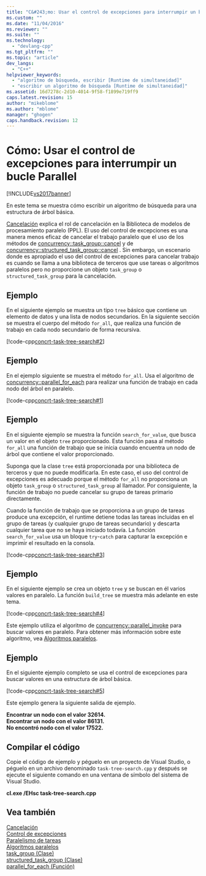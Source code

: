 ```yaml
---
title: "C&#243;mo: Usar el control de excepciones para interrumpir un bucle Parallel | Microsoft Docs"
ms.custom: ""
ms.date: "11/04/2016"
ms.reviewer: ""
ms.suite: ""
ms.technology: 
  - "devlang-cpp"
ms.tgt_pltfrm: ""
ms.topic: "article"
dev_langs: 
  - "C++"
helpviewer_keywords: 
  - "algoritmo de búsqueda, escribir [Runtime de simultaneidad]"
  - "escribir un algoritmo de búsqueda [Runtime de simultaneidad]"
ms.assetid: 16d7278c-2d10-4014-9f58-f1899e719ff9
caps.latest.revision: 15
author: "mikeblome"
ms.author: "mblome"
manager: "ghogen"
caps.handback.revision: 12
---
```

# C&#243;mo: Usar el control de excepciones para interrumpir un bucle Parallel
[!INCLUDE[vs2017banner](../../assembler/inline/includes/vs2017banner.md)]

En este tema se muestra cómo escribir un algoritmo de búsqueda para una estructura de árbol básica.  
  
 [Cancelación](../../parallel/concrt/cancellation-in-the-ppl.md) explica el rol de cancelación en la Biblioteca de modelos de procesamiento paralelo \(PPL\).  El uso del control de excepciones es una manera menos eficaz de cancelar el trabajo paralelo que el uso de los métodos de [concurrency::task\_group::cancel](../Topic/task_group::cancel%20Method.md) y de [concurrency::structured\_task\_group::cancel](../Topic/structured_task_group::cancel%20Method.md) .  Sin embargo, un escenario donde es apropiado el uso del control de excepciones para cancelar trabajo es cuando se llama a una biblioteca de terceros que use tareas o algoritmos paralelos pero no proporcione un objeto `task_group` o `structured_task_group` para la cancelación.  
  
## Ejemplo  
 En el siguiente ejemplo se muestra un tipo `tree` básico que contiene un elemento de datos y una lista de nodos secundarios.  En la siguiente sección se muestra el cuerpo del método `for_all`, que realiza una función de trabajo en cada nodo secundario de forma recursiva.  
  
 [!code-cpp[concrt-task-tree-search#2](../../parallel/concrt/codesnippet/CPP/how-to-use-exception-handling-to-break-from-a-parallel-loop_1.cpp)]  
  
## Ejemplo  
 En el ejemplo siguiente se muestra el método `for_all`.  Usa el algoritmo de [concurrency::parallel\_for\_each](../Topic/parallel_for_each%20Function.md) para realizar una función de trabajo en cada nodo del árbol en paralelo.  
  
 [!code-cpp[concrt-task-tree-search#1](../../parallel/concrt/codesnippet/CPP/how-to-use-exception-handling-to-break-from-a-parallel-loop_2.cpp)]  
  
## Ejemplo  
 En el siguiente ejemplo se muestra la función `search_for_value`, que busca un valor en el objeto `tree` proporcionado.  Esta función pasa al método `for_all` una función de trabajo que se inicia cuando encuentra un nodo de árbol que contiene el valor proporcionado.  
  
 Suponga que la clase `tree` está proporcionada por una biblioteca de terceros y que no puede modificarla.  En este caso, el uso del control de excepciones es adecuado porque el método `for_all` no proporciona un objeto `task_group` o `structured_task_group` al llamador.  Por consiguiente, la función de trabajo no puede cancelar su grupo de tareas primario directamente.  
  
 Cuando la función de trabajo que se proporciona a un grupo de tareas produce una excepción, el runtime detiene todas las tareas incluidas en el grupo de tareas \(y cualquier grupo de tareas secundario\) y descarta cualquier tarea que no se haya iniciado todavía.  La función `search_for_value` usa un bloque `try`\-`catch` para capturar la excepción e imprimir el resultado en la consola.  
  
 [!code-cpp[concrt-task-tree-search#3](../../parallel/concrt/codesnippet/CPP/how-to-use-exception-handling-to-break-from-a-parallel-loop_3.cpp)]  
  
## Ejemplo  
 En el siguiente ejemplo se crea un objeto `tree` y se buscan en él varios valores en paralelo.  La función `build_tree` se muestra más adelante en este tema.  
  
 [!code-cpp[concrt-task-tree-search#4](../../parallel/concrt/codesnippet/CPP/how-to-use-exception-handling-to-break-from-a-parallel-loop_4.cpp)]  
  
 Este ejemplo utiliza el algoritmo de [concurrency::parallel\_invoke](../Topic/parallel_invoke%20Function.md) para buscar valores en paralelo.  Para obtener más información sobre este algoritmo, vea [Algoritmos paralelos](../../parallel/concrt/parallel-algorithms.md).  
  
## Ejemplo  
 En el siguiente ejemplo completo se usa el control de excepciones para buscar valores en una estructura de árbol básica.  
  
 [!code-cpp[concrt-task-tree-search#5](../../parallel/concrt/codesnippet/CPP/how-to-use-exception-handling-to-break-from-a-parallel-loop_5.cpp)]  
  
 Este ejemplo genera la siguiente salida de ejemplo.  
  
  **Encontrar un nodo con el valor 32614.**  
**Encontrar un nodo con el valor 86131.**  
**No encontró nodo con el valor 17522.**   
## Compilar el código  
 Copie el código de ejemplo y péguelo en un proyecto de Visual Studio, o péguelo en un archivo denominado `task-tree-search.cpp` y después se ejecute el siguiente comando en una ventana de símbolo del sistema de Visual Studio.  
  
 **cl.exe \/EHsc task\-tree\-search.cpp**  
  
## Vea también  
 [Cancelación](../../parallel/concrt/cancellation-in-the-ppl.md)   
 [Control de excepciones](../../parallel/concrt/exception-handling-in-the-concurrency-runtime.md)   
 [Paralelismo de tareas](../../parallel/concrt/task-parallelism-concurrency-runtime.md)   
 [Algoritmos paralelos](../../parallel/concrt/parallel-algorithms.md)   
 [task\_group \(Clase\)](../Topic/task_group%20Class.md)   
 [structured\_task\_group \(Clase\)](../../parallel/concrt/reference/structured-task-group-class.md)   
 [parallel\_for\_each \(Función\)](../Topic/parallel_for_each%20Function.md)
